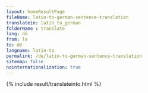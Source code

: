```yaml
---
layout: homeResultPage
fileName: latin-to-german-sentence-translation
translatein: latin_to_german
folderName : translate
lang: de
from: la
to: de
langname: latin-to
permalink: /de/latin-to-german-sentence-translation
sitemap: false
nointernationalization: true
---
```

{% include result/translateinto.html %}

<script src="/js/result/translation.js" data-foldername="{{page.folderName}}" data-lang="{{page.lang}}"></script>
